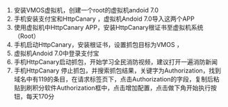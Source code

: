 1.	安装VMOS虚拟机，创建一个root的虚拟机andoid 7.0
2.	手机安装支付宝和HttpCanary ，虚拟机Andoid 7.0导入这两个APP
3.	使用虚拟机中HttpCanary APP，安装HttpCanary根证书至虚拟机系统（Root）
4.	手机启动HttpCanary，安装根证书，设置抓包目标为VMOS ，
5.	虚拟机Andoid 7.0中登录支付宝
6.	手机HttpCanary启动抓包，开始学习全民消防视频，建议打开一遍消防新闻
7.	手机HttpCanary 停止抓包，并搜索抓包结果，关键字为Authorization，找到域名中有119的条目，在请求标签页下，点击Authorization的字段，复制后粘贴到刷积分软件Authorization框中，点击增加配置，点击做下角开始执行按钮，每天170分


